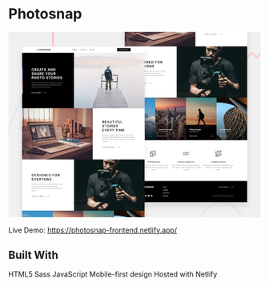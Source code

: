 # Photosnap

![Design preview for the Photosnap Website coding challenge](./preview.jpg)

Live Demo: https://photosnap-frontend.netlify.app/

## Built With

HTML5
Sass
JavaScript
Mobile-first design
Hosted with Netlify
